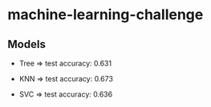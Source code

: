 # machine-learning-challenge

## Models

* Tree => test accuracy: 0.631



* KNN => test accuracy: 0.673



* SVC => test accuracy: 0.636



